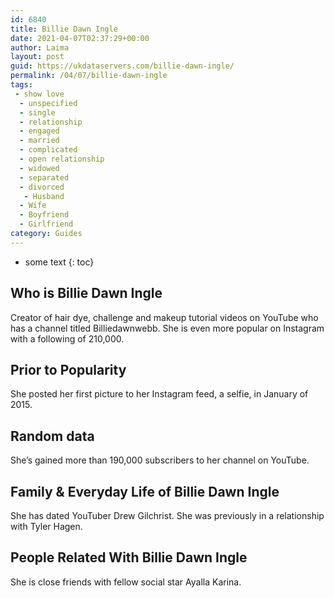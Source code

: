 ```yaml
---
id: 6840
title: Billie Dawn Ingle
date: 2021-04-07T02:37:29+00:00
author: Laima
layout: post
guid: https://ukdataservers.com/billie-dawn-ingle/
permalink: /04/07/billie-dawn-ingle
tags:
 - show love
  - unspecified
  - single
  - relationship
  - engaged
  - married
  - complicated
  - open relationship
  - widowed
  - separated
  - divorced
   - Husband
  - Wife
  - Boyfriend
  - Girlfriend
category: Guides
---
```


* some text
{: toc}


## Who is Billie Dawn Ingle
                  
                  
                  
Creator of hair dye, challenge and makeup tutorial videos on YouTube who has a channel titled Billiedawnwebb. She is even more popular on Instagram with a following of 210,000.
                  
              
            
              
            
                
                
                
## Prior to Popularity
                  
                  
                  
She posted her first picture to her Instagram feed, a selfie, in January of 2015.
                  
              
            
              
            
                
                
                
## Random data
                  
                  
                  
She&#8217;s gained more than 190,000 subscribers to her channel on YouTube.
                  
              
            
              
            
                
                
                
## Family & Everyday Life of Billie Dawn Ingle
                  
                  
                  
She has dated YouTuber Drew Gilchrist. She was previously in a relationship with Tyler Hagen. 
                  
              
            
              
            
                
                
                
## People Related With Billie Dawn Ingle
                  
                  
                  
She is close friends with fellow social star Ayalla Karina.
                  
              
            
              
            
                
              
            
              
              
            
            
              
            
          
          
          
